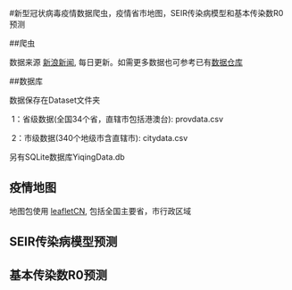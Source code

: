 #新型冠状病毒疫情数据爬虫，疫情省市地图，SEIR传染病模型和基本传染数R0预测

##爬虫

数据来源 [新浪新闻](https://news.sina.cn/zt_d/yiqing0121), 每日更新。如需更多数据也可参考已有[数据仓库](https://github.com/BlankerL/DXY-COVID-19-Data)

##数据库

数据保存在Dataset文件夹

​	1：省级数据(全国34个省，直辖市包括港澳台): provdata.csv

​	2：市级数据(340个地级市含直辖市): citydata.csv

另有SQLite数据库YiqingData.db

## 疫情地图

地图包使用 [leafletCN](https://cran.r-project.org/web/packages/leafletCN/index.html), 包括全国主要省，市行政区域

## SEIR传染病模型预测



## 基本传染数R0预测

